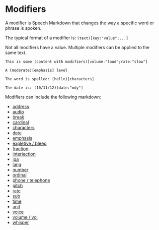 # Modifiers

A modifier is Speech Markdown that changes the way a specific word or phrase is spoken.

The typical format of a modifier is: `(text)[key:"value";...]`

Not all modifiers have a value. Multiple modifiers can be applied to the same text.

```text
This is some (content with modifiers)[volume:"loud";rate:"slow"]

A (moderate)[emphasis] level

The word is spelled: (hello)[characters]

The date is: (10/11/12)[date:"mdy"]
```

Modifiers can include the following markdown:

+ [address](../syntax/address)
+ [audio](../syntax/audio)
+ [break](../syntax/break)
+ [cardinal](../syntax/cardinal)
+ [characters](../syntax/characters)
+ [date](../syntax/date)
+ [emphasis](../syntax/emphasis)
+ [expletive / bleep](../syntax/expletive)
+ [fraction](../syntax/fraction)
+ [interjection](../syntax/interjection)
+ [ipa](../syntax/ipa)
+ [lang](../syntax/lang)
+ [number](../syntax/number)
+ [ordinal](../syntax/ordinal)
+ [phone / telephone](../syntax/phone)
+ [pitch](../syntax/pitch)
+ [rate](../syntax/rate)
+ [sub](../syntax/sub)
+ [time](../syntax/time)
+ [unit](../syntax/unit)
+ [voice](../syntax/voice)
+ [volume / vol](../syntax/volume)
+ [whisper](../syntax/whisper)